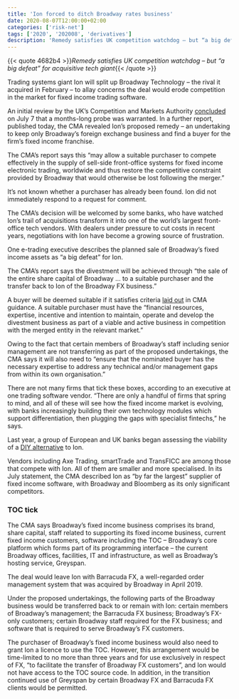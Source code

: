 ```yaml
---
title: 'Ion forced to ditch Broadway rates business'
date: 2020-08-07T12:00:00+02:00
categories: ['risk-net']
tags: ['2020', '202008', 'derivatives']
description: 'Remedy satisfies UK competition watchdog – but “a big defeat” for acquisitive tech giant'
---
```


{{< quote 4682b4 >}}_Remedy satisfies UK competition watchdog – but “a big defeat” for acquisitive tech giant_{{< /quote >}}

Trading systems giant Ion will split up Broadway Technology – the rival it acquired in February – to allay concerns the deal would erode competition in the market for fixed income trading software.

An initial review by the UK’s Competition and Markets Authority [concluded](https://www.risk.net/derivatives/7652271/uk-watchdog-has-competition-concerns-over-ion-broadway-deal) on July 7 that a months-long probe was warranted. In a further report, published today, the CMA revealed Ion’s proposed remedy – an undertaking to keep only Broadway’s foreign exchange business and find a buyer for the firm’s fixed income franchise.

The CMA’s report says this “may allow a suitable purchaser to compete effectively in the supply of sell-side front-office systems for fixed income electronic trading, worldwide and thus restore the competitive constraint provided by Broadway that would otherwise be lost following the merger.”

It’s not known whether a purchaser has already been found. Ion did not immediately respond to a request for comment.

The CMA’s decision will be welcomed by some banks, who have watched Ion’s trail of acquisitions transform it into one of the world’s largest front-office tech vendors. With dealers under pressure to cut costs in recent years, negotiations with Ion have become a growing source of frustration.

One e-trading executive describes the planned sale of Broadway’s fixed income assets as “a big defeat” for Ion.

The CMA’s report says the divestment will be achieved through “the sale of the entire share capital of Broadway … to a suitable purchaser and the transfer back to Ion of the Broadway FX business.”

A buyer will be deemed suitable if it satisfies criteria [laid out](https://assets.publishing.service.gov.uk/government/uploads/system/uploads/attachment_data/file/764372/Merger_remedies_guidance.pdf) in CMA guidance. A suitable purchaser must have the “financial resources, expertise, incentive and intention to maintain, operate and develop the divestment business as part of a viable and active business in competition with the merged entity in the relevant market.”

Owing to the fact that certain members of Broadway’s staff including senior management are not transferring as part of the proposed undertakings, the CMA says it will also need to “ensure that the nominated buyer has the necessary expertise to address any technical and/or management gaps from within its own organisation.”

There are not many firms that tick these boxes, according to an executive at one trading software vendor. “There are only a handful of firms that spring to mind, and all of these will see how the fixed income market is evolving, with banks increasingly building their own technology modules which support differentiation, then plugging the gaps with specialist fintechs,” he says.

Last year, a group of European and UK banks began assessing the viability of a [DIY alternative](https://www.risk.net/derivatives/7174836/banks-team-up-for-ion-replacement-project) to Ion.

Vendors including Axe Trading, smartTrade and TransFICC are among those that compete with Ion. All of them are smaller and more specialised. In its July statement, the CMA described Ion as “by far the largest” supplier of fixed income software, with Broadway and Bloomberg as its only significant competitors.

### TOC tick

The CMA says Broadway’s fixed income business comprises its brand, share capital, staff related to supporting its fixed income business, current fixed income customers, software including the TOC – Broadway’s core platform which forms part of its programming interface – the current Broadway offices, facilities, IT and infrastructure, as well as Broadway’s hosting service, Greyspan.

The deal would leave Ion with Barracuda FX, a well-regarded order management system that was acquired by Broadway in April 2019.

Under the proposed undertakings, the following parts of the Broadway business would be transferred back to or remain with Ion: certain members of Broadway’s management; the Barracuda FX business; Broadway’s FX-only customers; certain Broadway staff required for the FX business; and software that is required to serve Broadway’s FX customers.

The purchaser of Broadway’s fixed income business would also need to grant Ion a licence to use the TOC. However, this arrangement would be time-limited to no more than three years and for use exclusively in respect of FX, “to facilitate the transfer of Broadway FX customers”, and Ion would not have access to the TOC source code. In addition, in the transition continued use of Greyspan by certain Broadway FX and Barracuda FX clients would be permitted.

